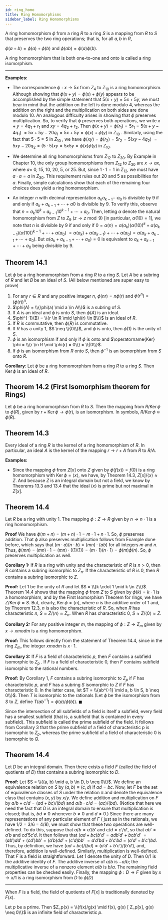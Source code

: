 ```yaml
---
id: ring_homo
title: Ring Homomorphisms
sidebar_label: Ring Homomorphisms
---
```



A ring homomorphism $\phi$ from a ring $R$ to a ring $S$ is a mapping from
$R$ to $S$ that preserves the two ring operations; that is, for all $a, b$ in $R$,

$\phi(a + b) = \phi(a) + \phi(b)$ and $\phi(ab) = \phi(a)\phi(b)$.

A ring homomorphism that is both one-to-one and onto is called a
ring isomorphism.

---

**Examples:**

* The correspondence $\phi: x \rightarrow 5x$ from $Z_4$ to $Z_{10}$ 
  is a ring homomorphism. Although showing that $\phi(x + y) = \phi(x) + \phi(y)$ appears to be accomplished by the simple statement that $5(x + y) = 5x + 5y$, we must bear in mind that the addition on the left is done modulo 4, whereas the addition on the right and the multiplication on both sides are done modulo 10. An analogous difficulty arises in showing that $\phi$ preserves multiplication. So, to verify that $\phi$ preserves both operations, we write $x + y = 4q_1 + r_1$ and $xy = 4q_2 + r_2$. Then $\phi(x + y) = \phi(r_1) = 5r_1 = 5(x + y - 4q_1)$ $= 5x + 5y - 20q_1 = 5x + 5y = \phi(x) + \phi(y)$ in $Z_{10}$ . Similarly, using the fact that $5 \cdot 5 = 5$ in $Z_{10}$ , we have $\phi(xy) = \phi(r_2) = 5r_2 = 5(xy - 4q_2)$ $= 5xy - 20q_2 = (5 \cdot 5)xy = 5x5y = \phi(x)\phi(y)$ in $Z_{10}$.

* We determine all ring homomorphisms from $Z_{12}$ to $Z_{30}$. By Example in Chapter 10, the only group homomorphisms from $Z_{12}$ to $Z_{30}$ are $x \rightarrow ax$, where $a =$ 0, 15, 10, 20, 5, or 25. But, since $1 \cdot 1 = 1$ in $Z_{12}$, we must have $a \cdot a = a$ in $Z_{30}$. This requirement rules out 20 and 5 as possibilities for $a$. Finally, simple calculations show that each of the remaining four choices does yield a ring homomorphism.

* An integer $n$ with decimal representation $a_ka_{k-1} \cdots a_0$ is divisible by 9 if and only if $a_k + a_{k-1} + \cdots + a0$ is divisible by 9. To verify this, observe that $n = a_k10^k + a_{k-1}10^{k-1} + \cdots + a_0$. Then, letting $\alpha$ denote the natural homomorphism from $Z$ to $Z_9$ ($z \rightarrow z \bmod 9$) [in particular, $\alpha(10) = 1$], we note that $n$ is divisible by $9$ if and only if $0 = \alpha(n) = \alpha(a_k)(\alpha(10))^k + \alpha(a_{k-1})(\alpha(10))^{k-1} + \cdots + \alpha(a_0)$ $= \alpha(a_k) + \alpha(a_{k-1}) + \cdots + \alpha(a_0) = \alpha(a_k + a_{k - 1} + \cdots + a_0)$. But $\alpha(a_k + a_{k - 1} + \cdots + a_0) = 0$ is equivalent to $a_k + a_{k - 1} + \cdots + a_0$ being divisible by 9.


## Theorem 14.1

Let $\phi$ be a ring homomorphism from a ring $R$ to a ring $S$. Let $A$ be a
subring of $R$ and let $B$ be an ideal of $S$. (All below mentioned are super easy to prove)

1. For any $r \in R$ and any positive integer $n$, $\phi(nr) = n\phi(r)$ and
$\phi(r^n) = (\phi(r))^n$.
2. $\phi(A) = \\{\phi(a) \mid a \in A\\}$ is a subring of $S$.
3. If $A$ is an ideal and $\phi$ is onto $S$, then $\phi(A)$ is an ideal.
4. $\phi^{-1}(B) = \\{r \in R \mid \phi(r) \in B\\}$ is an ideal of $R$.
5. If $R$ is commutative, then $\phi(R)$ is commutative.
6. If $R$ has a unity 1, $S \neq \\{0\\}$, and $\phi$ is onto, then $\phi(1)$ is the unity of $S$.
7. $\phi$ is an isomorphism if and only if $\phi$ is onto and $\operatorname{Ker} \phi = \\{r \in R \mid \phi(r) = 0\\} = \\{0\\}$.
8. If $\phi$ is an isomorphism from $R$ onto $S$, then $\phi^{-1}$ is an isomorphism from $S$ onto $R$.

**Corollary**: Let $\phi$ be a ring homomorphism from a ring $R$ to a ring $S$. Then $\operatorname{Ker} \phi$ is an ideal of $R$.

## Theorem 14.2 (First Isomorphism theorem for Rings)

Let $\phi$ be a ring homomorphism from $R$ to $S$. Then the mapping from $R/\operatorname{Ker} \phi$ to $\phi(R)$, given by $r + \operatorname{Ker} \phi \rightarrow \phi(r)$, is an isomorphism. In
symbols, $R/\operatorname{Ker} \phi \approx \phi(R)$.

## Theorem 14.3

Every ideal of a ring $R$ is the kernel of a ring homomorphism of $R$.
In particular, an ideal $A$ is the kernel of the mapping $r \rightarrow r + A$ from $R$ to $R/A$.

**Examples:**

* Since the mapping $\phi$ from $Z[x]$ onto $Z$ given by $\phi(f(x)) = f(0)$ is a ring homomorphism with $\operatorname{Ker} \phi = \langle x\rangle$, we have, by Theorem 14.3, $Z[x]/\langle x\rangle \approx Z$. And because $Z$ is an integral domain but not a field, we know by Theorems 13.3 and 13.4 that the ideal $\langle x\rangle$ is prime but not maximal in $Z[x]$.

## Theorem 14.4

Let $R$ be a ring with unity 1. The mapping $\phi: Z \rightarrow R$ given by $n \rightarrow n \cdot 1$ is a ring homomorphism.

**Proof** We have $\phi(m + n) = (m + n) \cdot 1 = m \cdot 1 + n \cdot 1$. So, $\phi$ preserves addition. That $\phi$ also preserves multiplication follows from Example done before, which says that $(m \cdot a)(n \cdot b) = (mn) \cdot (ab)$ for all integers $m$ and $n$. Thus, $\phi(mn) = (mn) \cdot 1 = (mn) \cdot ((1)(1)) = (m \cdot 1)(n \cdot 1) = \phi(m)\phi(n)$. So, $\phi$ preserves multiplication as well.

**Corollary 1:** If $R$ is a ring with unity and the characteristic of $R$ is $n > 0$, then
$R$ contains a subring isomorphic to $Z_n$. If the characteristic of $R$ is 0,
then $R$ contains a subring isomorphic to $Z$.

**Proof:** Let 1 be the unity of $R$ and let $S = \\{k \cdot 1 \mid k \in Z\\}$. Theorem 14.4
shows that the mapping $\phi$ from $Z$ to $S$ given by $\phi(k) = k \cdot 1$ is a homomorphism, and by the First Isomorphism Theorem for rings, we have
$Z/\operatorname{Ker} \phi \approx S$. But, clearly, $\operatorname{Ker} \phi = \langle n\rangle$, where $n$ is the additive order of 1 and, by Theorem 12.3, $n$ is also the characteristic of $R$. So, when $R$ has characteristic $n$, $S \approx Z/\langle n\rangle \approx Z_n.$ When $R$ has characteristic 0, $S \approx Z/\langle 0\rangle \approx Z.$ 

**Corollary 2:** For any positive integer $m$, the mapping of $\phi: Z \rightarrow Z_m$ given by $x \rightarrow x mod m$ is a ring homomorphism.

**Proof:** This follows directly from the statement of Theorem 14.4,
since in the ring $Z_m$, the integer $x mod m$ is $x \cdot 1$.

**Corollary 3:** If $F$ is a field of characteristic $p$, then $F$ contains a subfield
isomorphic to $Z_p$ . If $F$ is a field of characteristic 0, then $F$ contains
subfield isomorphic to the rational numbers.

**Proof:** By Corollary 1, $F$ contains a subring isomorphic to $Z_p$ if $F$ has characteristic $p$, and $F$ has a subring $S$ isomorphic to $Z$ if $F$ has characteristic 0. In the latter case, let $T = \\{ab^{-1} \mid a, b \in S, b \neq 0\\}$. Then $T$ is isomorphic to the rationals (Let $\phi$ be the isomorphism from $S$ to $Z$, define $T(ab^{-1}) = \phi(a)/\phi(b)$). $\blacksquare$


Since the intersection of all subfields of a field is itself a subfield, every field has a smallest subfield (that is, a subfield that is contained in every subfield). This subfield is called the prime subfield of the field. It follows from Corollary 3 that the prime subfield of a field of characteristic p is isomorphic to $Z_p$, whereas the prime subfield of a field of characteristic 0 is isomorphic to $Q$. 

## Theorem 14.4

Let $D$ be an integral domain. Then there exists a field $F$ (called the
field of quotients of $D$) that contains a subring isomorphic to $D$.

**Proof:** Let $S = \\{(a, b) \mid a, b \in D, b \neq 0\\}$. We define an equivalence
relation on $S$ by $(a, b) \equiv (c, d )$ if $ad = bc$. Now, let $F$ be the set of equivalence classes of $S$ under
the relation $\equiv$ and denote the equivalence class that contains $(x, y)$ by
$x/y$. We define addition and multiplication on $F$ by
$a/b + c/d = (ad + bc)/(bd)$ and $a/b \cdot c/d = (ac)/(bd)$.
(Notice that here we need the fact that $D$ is an integral domain to ensure
that multiplication is closed; that is, $bd \neq 0$ whenever $b \neq 0$ and $d \neq 0$.)
Since there are many representations of any particular element of $F$ ( just as in the rationals, we have 1/2 = 3/6 = 4/8), we must show that these two operations are well-defined. To do this, suppose that $a/b = a'/b'$ and $c/d = c'/d'$, so that $ab' = a'b$ and $cd' 5 c'd$. It then follows that $(ad + bc)b'd' = adb'd' + bcb'd'$ $= (ab')dd' + (cd')bb' = (a'b)dd' + (c'd)bb'$ $= a'd'bd + b'c'bd = (a'd' + b'c')bd$. Thus, by definition, we have $(ad + bc)/(bd) = (a'd' + b'c')/(b'd')$, and, therefore, addition is well-defined. Similarly, multiplication is well-defined. That $F$ is a field is straightforward. Let 1 denote the unity of $D$. Then $0/1$ is the additive identity of $F$. The additive inverse of $a/b$ is $-a/b;$ the multiplicative inverse of a nonzero element $a/b$ is $b/a$. The remaining field properties can be checked easily. Finally, the mapping $\phi: D \rightarrow F$ given by $x \rightarrow x/1$ is a ring isomorphism from $D$ to $\phi(D)$ 

---

When $F$ is a field, the field of quotients of $F[x]$ is traditionally denoted by $F(x)$.

Let $p$ be a prime. Then $Z_p(x) = \\{f(x)/g(x) \mid f(x), g(x) [ Z_p[x], g(x) \neq 0\\}$ is an infinite field of characteristic $p$.




